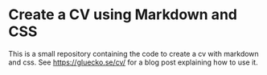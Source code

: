 # Create a CV using Markdown and CSS

This is a small repository containing the code to create a cv with markdown and css.
See https://gluecko.se/cv/ for a blog post explaining how to use it. 